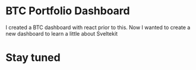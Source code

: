# BTC Portfolio Dashboard
I created a BTC dashboard with react prior to this. Now I wanted to create a new dashboard to learn a little about Sveltekit

# Stay tuned
